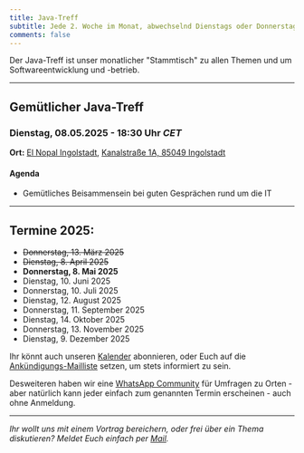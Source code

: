 ```yaml
---
title: Java-Treff
subtitle: Jede 2. Woche im Monat, abwechselnd Dienstags oder Donnerstags
comments: false
---
```


Der Java-Treff ist unser monatlicher "Stammtisch" zu allen Themen und um Softwareentwicklung und -betrieb.

---

## Gemütlicher Java-Treff
### Dienstag, 08.05.2025 - 18:30 Uhr *CET*

**Ort:** [El Nopal Ingolstadt](https://el-nopal-ingolstadt.eatbu.com/), [Kanalstraße 1A, 85049 Ingolstadt](https://maps.app.goo.gl/krYZPvBkCNzUbqpT9)

#### Agenda

* Gemütliches Beisammensein bei guten Gesprächen rund um die IT

---

## Termine 2025:

* ~~Donnerstag, 13. März 2025~~
* ~~Dienstag, 8. April 2025~~
* **Donnerstag, 8. Mai 2025**
* Dienstag, 10. Juni 2025
* Donnerstag, 10. Juli 2025
* Dienstag, 12. August 2025
* Donnerstag, 11. September 2025
* Dienstag, 14. Oktober 2025
* Donnerstag, 13. November 2025
* Dienstag, 9. Dezember 2025

Ihr könnt auch unseren [Kalender](https://calendar.google.com/calendar/embed?src=jug-in.bayern_7f1j2bk8rq8q0bttpfvvm9d2p8%40group.calendar.google.com&ctz=Europe%2FBerlin) abonnieren, oder Euch auf die [Ankündigungs-Mailliste](https://groups.google.com/g/jug-ingolstadt) setzen, um stets informiert zu sein.

Desweiteren haben wir eine [WhatsApp Community](https://chat.whatsapp.com/HtXKeAOStj0HaFInzJaSvb) für Umfragen zu Orten - aber natürlich kann jeder einfach zum genannten Termin erscheinen - auch ohne Anmeldung.

---

*Ihr wollt uns mit einem Vortrag bereichern, oder frei über ein Thema diskutieren?
Meldet Euch einfach per [Mail](mailto:info@jug-in.bayern).*
